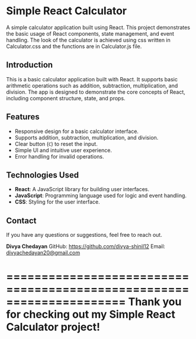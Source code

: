 # Simple React Calculator

A simple calculator application built using React. This project demonstrates the basic usage of React components, state management, and event handling.
The look of the calculator is achieved using css written in Calculator.css and the functions are in Calculator.js file. 

## Introduction

This is a basic calculator application built with React. It supports basic arithmetic operations such as addition, subtraction, multiplication, and division. 
The app is designed to demonstrate the core concepts of React, including component structure, state, and props.

## Features

- Responsive design for a basic calculator interface.
- Supports addition, subtraction, multiplication, and division.
- Clear button (`C`) to reset the input.
- Simple UI and intuitive user experience.
- Error handling for invalid operations.

## Technologies Used

- **React**: A JavaScript library for building user interfaces.
- **JavaScript**: Programming language used for logic and event handling.
- **CSS**: Styling for the user interface.

## Contact

If you have any questions or suggestions, feel free to reach out.

**Divya Chedayan**
GitHub: https://github.com/divya-shinil12
Email: divyachedayan20@gmail.com

=====================================================================
Thank you for checking out my Simple React Calculator project!
=====================================================================
